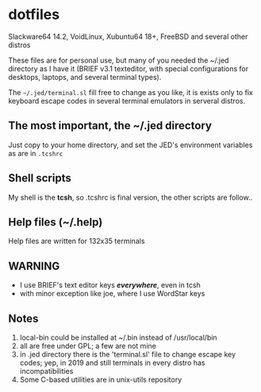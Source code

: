 # dotfiles

Slackware64 14.2, VoidLinux, Xubuntu64 18+, FreeBSD and several other distros

These files are for personal use, but many of you needed the ~/.jed directory as I have it (BRIEF v3.1 texteditor, with special configurations for desktops, laptops, and several terminal types).

The `~/.jed/terminal.sl` fill free to change as you like, it is exists only to fix keyboard escape codes in several terminal emulators in serveral distros.

## The most important, the ~/.jed directory
Just copy to your home directory, and set the JED's environment variables as are in `.tcshrc`

## Shell scripts
My shell is the **tcsh**, so .tcshrc is final version, the other scripts are follow..

## Help files (~/.help)
Help files are written for 132x35 terminals

## WARNING

* I use BRIEF's text editor keys ***everywhere***, even in tcsh
* with minor exception like joe, where I use WordStar keys

## Notes
1. local-bin could be installed at ~/.bin instead of /usr/local/bin
2. all are free under GPL; a few are not mine
3. in .jed directory there is the 'terminal.sl' file to change escape key codes;
	yep, in 2019 and still terminals in every distro has incompatibilities
4. Some C-based utilities are in unix-utils repository
